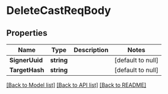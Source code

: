 # DeleteCastReqBody

## Properties
Name | Type | Description | Notes
------------ | ------------- | ------------- | -------------
**SignerUuid** | **string** |  | [default to null]
**TargetHash** | **string** |  | [default to null]

[[Back to Model list]](../README.md#documentation-for-models) [[Back to API list]](../README.md#documentation-for-api-endpoints) [[Back to README]](../README.md)

